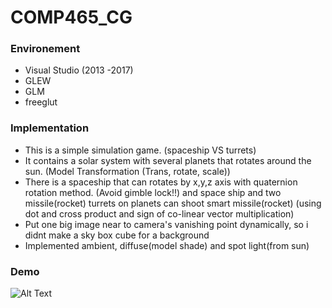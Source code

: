 # COMP465_CG

### Environement
  - Visual Studio (2013 -2017)
  - GLEW
  - GLM
  - freeglut
  
### Implementation
  - This is a simple simulation game. (spaceship VS turrets)
  - It contains a solar system with several planets that rotates around the sun. (Model Transformation (Trans, rotate, scale))
  - There is a spaceship that can rotates by x,y,z axis with quaternion rotation method. (Avoid gimble lock!!)
  and space ship and two missile(rocket) turrets on planets can shoot smart missile(rocket) 
  (using dot and cross product and sign of co-linear vector multiplication)
  - Put one big image near to camera's vanishing point dynamically, so i didnt make a sky box cube for a background
  - Implemented ambient, diffuse(model shade) and spot light(from sun) 
  
### Demo
![Alt Text](DEMO.gif)

